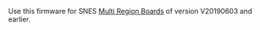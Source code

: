 Use this firmware for SNES [Multi Region Boards](https://github.com/borti4938/SNES-AddOn-PCBs/tree/master/MultiRegion_with_DeJitter_QID) of version V20190603 and earlier.